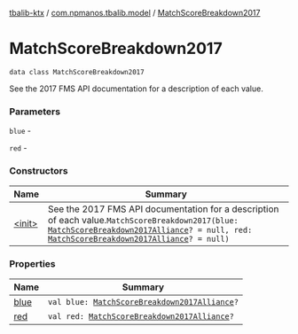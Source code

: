 [tbalib-ktx](../../index.md) / [com.npmanos.tbalib.model](../index.md) / [MatchScoreBreakdown2017](./index.md)

# MatchScoreBreakdown2017

`data class MatchScoreBreakdown2017`

See the 2017 FMS API documentation for a description of each value.

### Parameters

`blue` -

`red` -

### Constructors

| Name | Summary |
|---|---|
| [&lt;init&gt;](-init-.md) | See the 2017 FMS API documentation for a description of each value.`MatchScoreBreakdown2017(blue: `[`MatchScoreBreakdown2017Alliance`](../-match-score-breakdown2017-alliance/index.md)`? = null, red: `[`MatchScoreBreakdown2017Alliance`](../-match-score-breakdown2017-alliance/index.md)`? = null)` |

### Properties

| Name | Summary |
|---|---|
| [blue](blue.md) | `val blue: `[`MatchScoreBreakdown2017Alliance`](../-match-score-breakdown2017-alliance/index.md)`?` |
| [red](red.md) | `val red: `[`MatchScoreBreakdown2017Alliance`](../-match-score-breakdown2017-alliance/index.md)`?` |

